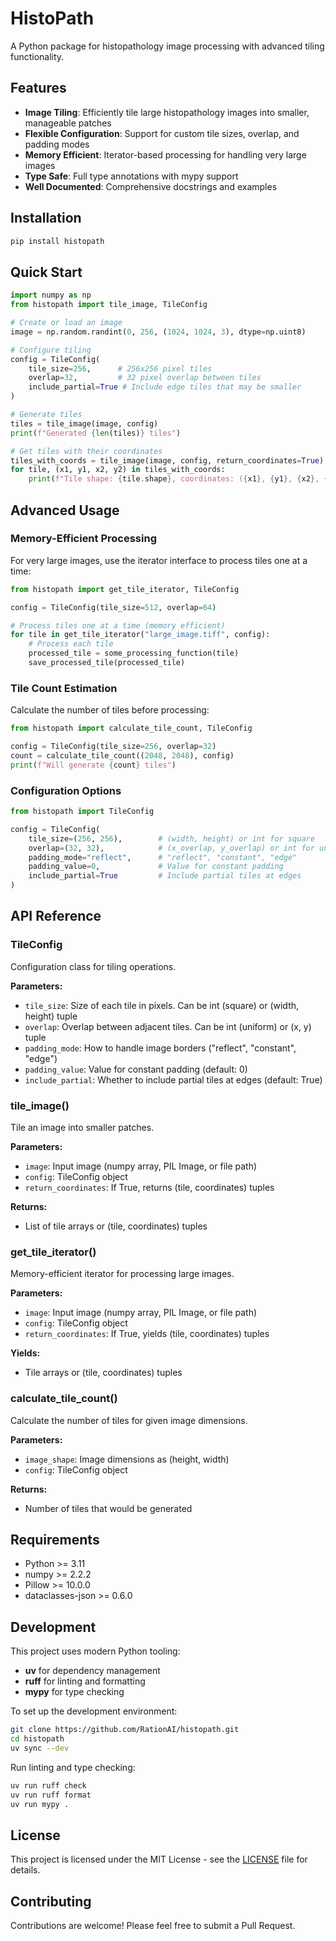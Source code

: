 # HistoPath

A Python package for histopathology image processing with advanced tiling functionality.

## Features

- **Image Tiling**: Efficiently tile large histopathology images into smaller, manageable patches
- **Flexible Configuration**: Support for custom tile sizes, overlap, and padding modes
- **Memory Efficient**: Iterator-based processing for handling very large images
- **Type Safe**: Full type annotations with mypy support
- **Well Documented**: Comprehensive docstrings and examples

## Installation

```bash
pip install histopath
```

## Quick Start

```python
import numpy as np
from histopath import tile_image, TileConfig

# Create or load an image
image = np.random.randint(0, 256, (1024, 1024, 3), dtype=np.uint8)

# Configure tiling
config = TileConfig(
    tile_size=256,      # 256x256 pixel tiles
    overlap=32,         # 32 pixel overlap between tiles
    include_partial=True # Include edge tiles that may be smaller
)

# Generate tiles
tiles = tile_image(image, config)
print(f"Generated {len(tiles)} tiles")

# Get tiles with their coordinates
tiles_with_coords = tile_image(image, config, return_coordinates=True)
for tile, (x1, y1, x2, y2) in tiles_with_coords:
    print(f"Tile shape: {tile.shape}, coordinates: ({x1}, {y1}, {x2}, {y2})")
```

## Advanced Usage

### Memory-Efficient Processing

For very large images, use the iterator interface to process tiles one at a time:

```python
from histopath import get_tile_iterator, TileConfig

config = TileConfig(tile_size=512, overlap=64)

# Process tiles one at a time (memory efficient)
for tile in get_tile_iterator("large_image.tiff", config):
    # Process each tile
    processed_tile = some_processing_function(tile)
    save_processed_tile(processed_tile)
```

### Tile Count Estimation

Calculate the number of tiles before processing:

```python
from histopath import calculate_tile_count, TileConfig

config = TileConfig(tile_size=256, overlap=32)
count = calculate_tile_count((2048, 2048), config)
print(f"Will generate {count} tiles")
```

### Configuration Options

```python
from histopath import TileConfig

config = TileConfig(
    tile_size=(256, 256),        # (width, height) or int for square
    overlap=(32, 32),            # (x_overlap, y_overlap) or int for uniform
    padding_mode="reflect",      # "reflect", "constant", "edge"
    padding_value=0,             # Value for constant padding
    include_partial=True         # Include partial tiles at edges
)
```

## API Reference

### TileConfig

Configuration class for tiling operations.

**Parameters:**
- `tile_size`: Size of each tile in pixels. Can be int (square) or (width, height) tuple
- `overlap`: Overlap between adjacent tiles. Can be int (uniform) or (x, y) tuple  
- `padding_mode`: How to handle image borders ("reflect", "constant", "edge")
- `padding_value`: Value for constant padding (default: 0)
- `include_partial`: Whether to include partial tiles at edges (default: True)

### tile_image()

Tile an image into smaller patches.

**Parameters:**
- `image`: Input image (numpy array, PIL Image, or file path)
- `config`: TileConfig object
- `return_coordinates`: If True, returns (tile, coordinates) tuples

**Returns:**
- List of tile arrays or (tile, coordinates) tuples

### get_tile_iterator()

Memory-efficient iterator for processing large images.

**Parameters:**
- `image`: Input image (numpy array, PIL Image, or file path)  
- `config`: TileConfig object
- `return_coordinates`: If True, yields (tile, coordinates) tuples

**Yields:**
- Tile arrays or (tile, coordinates) tuples

### calculate_tile_count()

Calculate the number of tiles for given image dimensions.

**Parameters:**
- `image_shape`: Image dimensions as (height, width)
- `config`: TileConfig object

**Returns:**
- Number of tiles that would be generated

## Requirements

- Python >= 3.11
- numpy >= 2.2.2
- Pillow >= 10.0.0
- dataclasses-json >= 0.6.0

## Development

This project uses modern Python tooling:

- **uv** for dependency management
- **ruff** for linting and formatting
- **mypy** for type checking

To set up the development environment:

```bash
git clone https://github.com/RationAI/histopath.git
cd histopath
uv sync --dev
```

Run linting and type checking:

```bash
uv run ruff check
uv run ruff format
uv run mypy .
```

## License

This project is licensed under the MIT License - see the [LICENSE](LICENSE) file for details.

## Contributing

Contributions are welcome! Please feel free to submit a Pull Request.